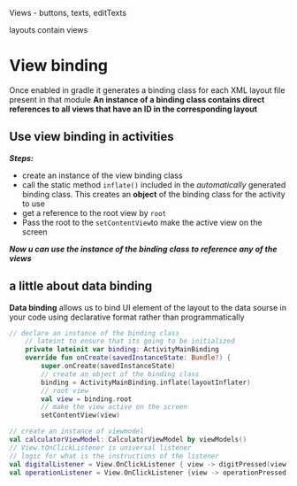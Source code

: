 Views - buttons, texts, editTexts

layouts contain views

# View binding

Once enabled in gradle it generates a binding class for each XML layout file present in that module
**An instance of a binding class contains direct references to all views that have an ID in the corresponding layout**


## Use view binding in activities

**_Steps:_**
- create an instance of the view binding class
- call the static method ```inflate()``` included in the _automatically_ generated binding class. This creates an **object** of the binding class for the activity to use
- get a reference to the root view by ```root```
- Pass the root to the ```setContentView```to make the active view on the screen

**_Now u can use the instance of the binding class to reference  any of the views_**


## a little about data binding  
**Data binding** allows us to bind UI element of the layout to the data sourse in your code using declarative format rather than programmatically


```kotlin
// declare an instance of the binding class
    // lateint to ensure that its going to be initialized
    private lateinit var binding: ActivityMainBinding
    override fun onCreate(savedInstanceState: Bundle?) {
        super.onCreate(savedInstanceState)
        // create an object of the binding class
        binding = ActivityMainBinding.inflate(layoutInflater)
        // root view
        val view = binding.root
        // make the view active on the screen
        setContentView(view)
```

```kotlin
// create an instance of viewmodel
val calculatorViewModel: CalculatorViewModel by viewModels()
// View.tOnClickListener is universal listener
// logic for what is the instructions of the listener
val digitalListener = View.OnClickListener { view -> digitPressed(view as Button) }
val operationListener = View.OnClickListener {view -> operationPressed(view as Button)}
```
